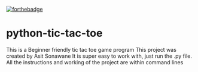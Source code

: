 [![forthebadge](https://forthebadge.com/images/badges/made-with-python.svg)](https://forthebadge.com)
# python-tic-tac-toe
This is a Beginner friendly tic tac toe game program
This project was created by Asit Sonawane
It is super easy to work with, just run the .py file.
All the instructions and working of the project are within command lines
